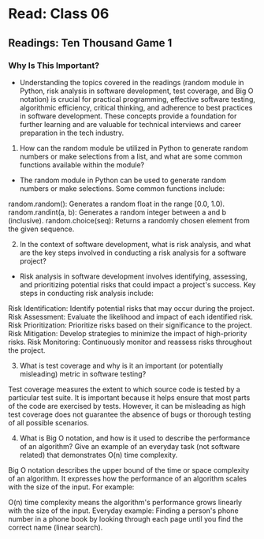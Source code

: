 # Read: Class 06

## Readings: Ten Thousand Game 1

### Why Is This Important?

- Understanding the topics covered in the readings (random module in Python, risk analysis in software development, test coverage, and Big O notation) is crucial for practical programming, effective software testing, algorithmic efficiency, critical thinking, and adherence to best practices in software development. These concepts provide a foundation for further learning and are valuable for technical interviews and career preparation in the tech industry.


1. How can the random module be utilized in Python to generate random numbers or make selections from a list, and what are some common functions available within the module?

- The random module in Python can be used to generate random numbers or make selections. Some common functions include:

random.random(): Generates a random float in the range [0.0, 1.0).
random.randint(a, b): Generates a random integer between a and b (inclusive).
random.choice(seq): Returns a randomly chosen element from the given sequence.

2. In the context of software development, what is risk analysis, and what are the key steps involved in conducting a risk analysis for a software project?

- Risk analysis in software development involves identifying, assessing, and prioritizing potential risks that could impact a project's success. Key steps in conducting risk analysis include:

Risk Identification: Identify potential risks that may occur during the project.
Risk Assessment: Evaluate the likelihood and impact of each identified risk.
Risk Prioritization: Prioritize risks based on their significance to the project.
Risk Mitigation: Develop strategies to minimize the impact of high-priority risks.
Risk Monitoring: Continuously monitor and reassess risks throughout the project.

3. What is test coverage and why is it an important (or potentially misleading) metric in software testing?

Test coverage measures the extent to which source code is tested by a particular test suite. It is important because it helps ensure that most parts of the code are exercised by tests. However, it can be misleading as high test coverage does not guarantee the absence of bugs or thorough testing of all possible scenarios.

4. What is Big O notation, and how is it used to describe the performance of an algorithm? Give an example of an everyday task (not software related) that demonstrates O(n) time complexity.

Big O notation describes the upper bound of the time or space complexity of an algorithm. It expresses how the performance of an algorithm scales with the size of the input. For example:

O(n) time complexity means the algorithm's performance grows linearly with the size of the input.
Everyday example: Finding a person's phone number in a phone book by looking through each page until you find the correct name (linear search).